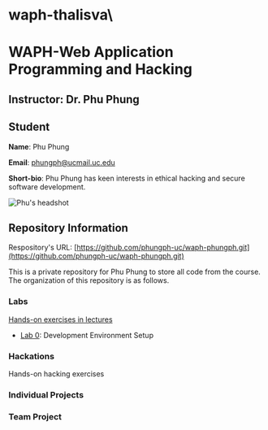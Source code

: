 # waph-thalisva\
# WAPH-Web Application Programming and Hacking

## Instructor: Dr. Phu Phung

## Student

**Name**: Phu Phung

**Email**: phungph@ucmail.uc.edu

**Short-bio**: Phu Phung has keen interests in ethical hacking and secure software development. 

![Phu's headshot](images/headshot.jpg)

## Repository Information

Respository's URL: [https://github.com/phungph-uc/waph-phungph.git](https://github.com/phungph-uc/waph-phungph.git)

This is a private repository for Phu Phung to store all code from the course. The organization of this repository is as follows.

### Labs 

[Hands-on exercises in lectures](labs) 

  - [Lab 0](labs/lab0): Development Environment Setup 

### Hackations

Hands-on hacking exercises

### Individual Projects

### Team Project
